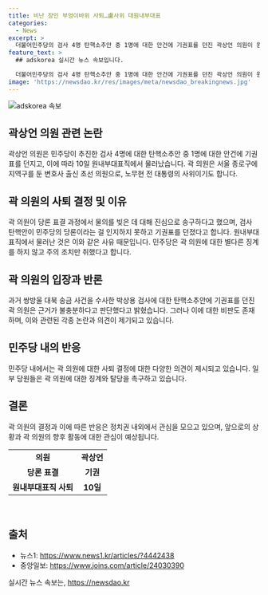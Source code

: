 ```yaml
---
title: 비난 장인 부엉이바위 사퇴…盧사위 대원내부대표
categories:
  - News
excerpt: >
  더불어민주당의 검사 4명 탄핵소추안 중 1명에 대한 안건에 기권표를 던진 곽상언 의원이 원내부대표직에서 물러났다. 민주당은 곽 의원에 대한 주의 조치만 하며 별다른 징계를 하지 않았는데, 이에 대한 논란이 이어졌다. 특히, 이재명 전 민주당 대표 팬 카페와 당원 커뮤니티에선 곽 의원에 대한 비난이 빗발쳤다. 이로 인해 논란이 일고 있으며, 민주당 내부에서 곽 의원에 대한 징계와 탈당을 촉구하는 목소리가 높아지고 있다.
feature_text: >
  ## adskorea 실시간 뉴스 속보입니다.

  더불어민주당의 검사 4명 탄핵소추안 중 1명에 대한 안건에 기권표를 던진 곽상언 의원이 원내부대표직에서 물러났다. 민주당은 곽 의원에 대한 주의 조치만 하며 별다른 징계를 하지 않았는데, 이에 대한 논란이 이어졌다. 특히, 이재명 전 민주당 대표 팬 카페와 당원 커뮤니티에선 곽 의원에 대한 비난이 빗발쳤다. 이로 인해 논란이 일고 있으며, 민주당 내부에서 곽 의원에 대한 징계와 탈당을 촉구하는 목소리가 높아지고 있다.
image: 'https://newsdao.kr/res/images/meta/newsdao_breakingnews.jpg'
---
```


<p><img src="https://newsdao.kr/res/images/meta/newsdao_breakingnews.jpg" alt="adskorea 속보" /></p>

<h2>곽상언 의원 관련 논란</h2>

<p data-ke-size="size16">곽상언 의원은 민주당이 추진한 검사 4명에 대한 탄핵소추안 중 1명에 대한 안건에 기권표를 던지고, 이에 따라 10일 원내부대표직에서 물러났습니다. 곽 의원은 서울 종로구에 지역구를 둔 변호사 출신 초선 의원으로, 노무현 전 대통령의 사위이기도 합니다.</p>

<h2>곽 의원의 사퇴 결정 및 이유</h2>

<p data-ke-size="size16">곽 의원이 당론 표결 과정에서 물의를 빚은 데 대해 진심으로 송구하다고 했으며, 검사 탄핵안이 민주당의 당론이라는 걸 인지하지 못하고 기권표를 던졌다고 합니다. 원내부대표직에서 물러난 것은 이와 같은 사유 때문입니다. 민주당은 곽 의원에 대한 별다른 징계를 하지 않고 주의 조치만 취했다고 합니다.</p>

<h2>곽 의원의 입장과 반론</h2>

<p data-ke-size="size16">과거 쌍방울 대북 송금 사건을 수사한 박상용 검사에 대한 탄핵소추안에 기권표를 던진 곽 의원은 근거가 불충분하다고 판단했다고 밝혔습니다. 그러나 이에 대한 비판도 존재하며, 이와 관련된 각종 논란과 의견이 제기되고 있습니다.</p>

<h2>민주당 내의 반응</h2>

<p data-ke-size="size16">민주당 내에서는 곽 의원에 대한 사퇴 결정에 대한 다양한 의견이 제시되고 있습니다. 일부 당원들은 곽 의원에 대한 징계와 탈당을 촉구하고 있습니다.</p>

<h2>결론</h2>

<p data-ke-size="size16">곽 의원의 결정과 이에 따른 반응은 정치권 내외에서 관심을 모으고 있으며, 앞으로의 상황과 곽 의원의 향후 활동에 대한 관심이 예상됩니다.</p>

<table>
    <tbody>
        <tr>
            <td style="text-align: center; height: 17px;"><b>의원</b></td>
            <td style="text-align: center; height: 17px;"><b>곽상언</b></td>
        </tr>
        <tr>
            <td style="text-align: center; height: 17px;"><b>당론 표결</b></td>
            <td style="text-align: center; height: 17px;"><b>기권</b></td>
        </tr>
        <tr>
            <td style="text-align: center; height: 17px;"><b>원내부대표직 사퇴</b></td>
            <td style="text-align: center; height: 17px;"><b>10일</b></td>
        </tr>
    </tbody>
</table>

<p data-ke-size="size16">&nbsp;</p>

<h2>출처</h2>

<ul>
    <li>뉴스1: <a href="https://www.news1.kr/articles/?4442438" target="_blank" rel="noopener">https://www.news1.kr/articles/?4442438</a></li>
    <li>중앙일보: <a href="https://www.joins.com/article/24030390" target="_blank" rel="noopener">https://www.joins.com/article/24030390</a></li>
</ul>

<p data-ke-size="size16"></p>
실시간 뉴스 속보는, <a href="https://newsdao.kr" rel="dofollow">https://newsdao.kr</a>



